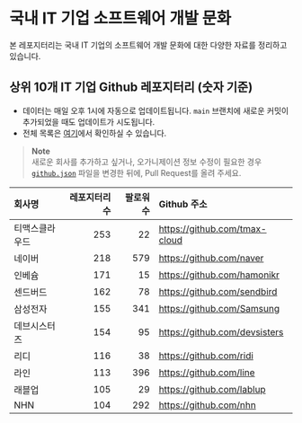 # 국내 IT 기업 소프트웨어 개발 문화
본 레포지터리는 국내 IT 기업의 소프트웨어 개발 문화에 대한 다양한 자료를 정리하고 있습니다.

## 상위 10개 IT 기업 Github 레포지터리 (숫자 기준)

- 데이터는 매일 오후 1시에 자동으로 업데이트됩니다. `main` 브랜치에 새로운 커밋이 추가되었을 때도 업데이트가 시도됩니다.
- 전체 목록은 [여기](./github.md)에서 확인하실 수 있습니다.

> **Note**<br />
> 새로운 회사를 추가하고 싶거나, 오가니제이션 정보 수정이 필요한 경우 [`github.json`](./github.json) 파일을 변경한 뒤에, Pull Request를 올려 주세요.

<!-- MARKDOWN_TABLE(GITHUB): START -->

| **회사명** | **레포지터리 수** | **팔로워 수** | **Github 주소** |
|:---|---:|---:|:---|
| 티맥스클라우드 | 253 | 22 | https://github.com/tmax-cloud |
| 네이버 | 218 | 579 | https://github.com/naver |
| 인베슘 | 171 | 15 | https://github.com/hamonikr |
| 센드버드 | 162 | 78 | https://github.com/sendbird |
| 삼성전자 | 155 | 341 | https://github.com/Samsung |
| 데브시스터즈 | 154 | 95 | https://github.com/devsisters |
| 리디 | 116 | 38 | https://github.com/ridi |
| 라인 | 113 | 396 | https://github.com/line |
| 래블업 | 105 | 29 | https://github.com/lablup |
| NHN | 104 | 292 | https://github.com/nhn |

<!-- MARKDOWN_TABLE(GITHUB): END -->

